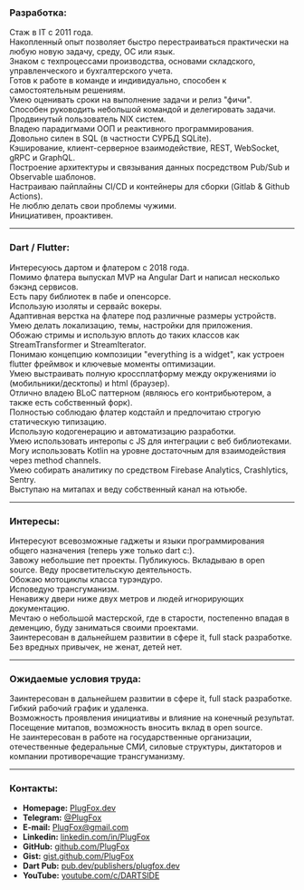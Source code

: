 ### Разработка:  
Стаж в IT c 2011 года.  
Накопленный опыт позволяет быстро перестраиваться практически на любую новую задачу, среду, ОС или язык.  
Знаком с техпроцессами производства, основами складского, управленческого и бухгалтерского учета.  
Готов к работе в команде и индивидуально, способен к самостоятельным решениям.  
Умею оценивать сроки на выполнение задачи и релиз "фичи".  
Способен руководить небольшой командой и делегировать задачи.  
Продвинутый пользователь NIX систем.  
Владею парадигмами ООП и реактивного программирования.  
Довольно силен в SQL (в частности СУРБД SQLite).  
Кэширование, клиент-серверное взаимодействие, REST, WebSocket, gRPC и GraphQL.  
Построение архитектуры и связывания данных посредством Pub/Sub и Observable шаблонов.  
Настраиваю пайплайны CI/CD и контейнеры для сборки (Gitlab & Github Actions).  
Не люблю делать свои проблемы чужими.  
Инициативен, проактивен.  
  
---
  
### Dart / Flutter:  
Интересуюсь дартом и флатером с 2018 года.  
Помимо флатера выпускал MVP на Angular Dart и написал несколько бэкэнд сервисов.  
Есть пару библиотек в пабе и опенсорсе.  
Использую изоляты и сервайс вокеры.  
Адаптивная верстка на флатере под различные размеры устройств.  
Умею делать локализацию, темы, настройки для приложения.  
Обожаю стримы и использую вплоть до таких классов как StreamTransformer и StreamIterator.  
Понимаю концепцию композиции "everything is a widget", как устроен flutter фреймвок и ключевые моменты оптимизации.  
Умею выстраивать полную кроссплатформу между окружениями io (мобильники/десктопы) и html (браузер).  
Отлично владею BLoC паттерном (являюсь его контрибьютером, а также есть собственный форк).  
Полностью соблюдаю флатер кодстайл и предпочитаю строгую статическую типизацию.  
Использую кодогенерацию и автоматизацию разработки.  
Умею использовать интеропы с JS для интеграции с веб библиотеками.  
Могу использовать Kotlin на уровне достаточным для взаимодействия через method channels.  
Умею собирать аналитику по средством Firebase Analytics, Crashlytics, Sentry.  
Выступаю на митапах и веду собственный канал на ютьюбе.  
  
---
  
### Интересы:  
Интересуют всевозможные гаджеты и языки программирования общего назначения (теперь уже только dart c:).  
Завожу небольшие пет проекты. Публикуюсь. Вкладываю в open source. Веду просветительскую деятельность.  
Обожаю мотоциклы класса турэндуро.  
Исповедую трансгуманизм.  
Ненавижу двери ниже двух метров и людей игнорирующих документацию.  
Мечтаю о небольшой мастерской, где в старости, постепенно впадая в деменцию, буду заниматься своими проектами.  
Заинтересован в дальнейшем развитии в сфере it, full stack разработке.  
Без вредных привычек, не женат, детей нет.  
  
---
  
### Ожидаемые условия труда:  
Заинтересован в дальнейшем развитии в сфере it, full stack разработке.  
Гибкий рабочий график и удаленка.  
Возможность проявления инициативы и влияние на конечный результат.  
Посещение митапов, возможность вносить вклад в open source.  
Не заинтересован в работе на государственные организации, отечественные федеральные СМИ, силовые структуры, диктаторов и компании противоречащие трансгуманизму.  
  
---
  
### Контакты:  
+ **Homepage:** [PlugFox.dev](https://plugfox.dev)  
+ **Telegram:** [@PlugFox](https://t.me/plugfox)   
+ **E-mail:** [PlugFox@gmail.com](mailto:plugfox@gmail.com)  
+ **Linkedin:** [linkedin.com/in/PlugFox](https://www.linkedin.com/in/plugfox/)  
+ **GitHub:** [github.com/PlugFox](https://github.com/PlugFox/)  
+ **Gist:** [gist.github.com/PlugFox](https://gist.github.com/plugfox)    
+ **Dart Pub:** [pub.dev/publishers/plugfox.dev](https://pub.dev/publishers/plugfox.dev)    
+ **YouTube:** [youtube.com/c/DARTSIDE](https://www.youtube.com/c/DARTSIDE)        
